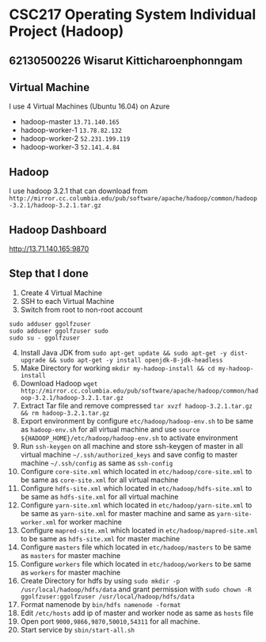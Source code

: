 # CSC217 Operating System Individual Project (Hadoop)

## 62130500226 Wisarut Kitticharoenphonngam

## Virtual Machine
I use 4 Virtual Machines (Ubuntu 16.04) on Azure
- hadoop-master	`13.71.140.165`
- hadoop-worker-1 `13.78.82.132`
- hadoop-worker-2 `52.231.199.119`
- hadoop-worker-3 `52.141.4.84`

## Hadoop
I use hadoop 3.2.1 that can download from 
`http://mirror.cc.columbia.edu/pub/software/apache/hadoop/common/hadoop-3.2.1/hadoop-3.2.1.tar.gz`


## Hadoop Dashboard

http://13.71.140.165:9870

## Step that I done

1) Create 4 Virtual Machine
2) SSH to each Virtual Machine
3) Switch from root to non-root account
```
sudo adduser ggolfzuser
sudo adduser ggolfzuser sudo
sudo su - ggolfzuser
```
4) Install Java JDK from 
`sudo apt-get update && sudo apt-get -y dist-upgrade && sudo apt-get -y install openjdk-8-jdk-headless`
5) Make Directory for working
`mkdir my-hadoop-install && cd my-hadoop-install`
6) Download Hadoop
`wget http://mirror.cc.columbia.edu/pub/software/apache/hadoop/common/hadoop-3.2.1/hadoop-3.2.1.tar.gz`
7) Extract Tar file and remove compressed
`tar xvzf hadoop-3.2.1.tar.gz && rm hadoop-3.2.1.tar.gz`
8) Export environment by configure `etc/hadoop/hadoop-env.sh` to be same as `hadoop-env.sh` for all virtual machine and use `source ${HADOOP_HOME}/etc/hadoop/hadoop-env.sh` to activate environment
9) Run `ssh-keygen` on all machine and store ssh-keygen of master in all virtual machine `~/.ssh/authorized_keys` and save config to master machine `~/.ssh/config` as same as `ssh-config`
10) Configure `core-site.xml` which located in `etc/hadoop/core-site.xml` to be same as `core-site.xml` for all virtual machine
11) Configure `hdfs-site.xml` which located in `etc/hadoop/hdfs-site.xml` to be same as `hdfs-site.xml` for all virtual machine
12) Configure `yarn-site.xml` which located in `etc/hadoop/yarn-site.xml` to be same as `yarn-site.xml` for master machine and same as `yarn-site-worker.xml` for worker machine
13) Configure `mapred-site.xml` which located in `etc/hadoop/mapred-site.xml` to be same as `hdfs-site.xml` for master machine
14) Configure `masters` file which located in `etc/hadoop/masters` to be same as `masters` for master machine
15) Configure `workers` file which located in `etc/hadoop/workers` to be same as `workers` for master machine
16) Create Directory for hdfs by using `sudo mkdir -p /usr/local/hadoop/hdfs/data` and grant permission with `sudo chown -R ggolfzuser:ggolfzuser /usr/local/hadoop/hdfs/data`
17) Format namenode by `bin/hdfs namenode -format`
18) Edit `/etc/hosts` add ip of master and worker node as same as `hosts` file 
19) Open port `9000,9866,9870,50010,54311` for all machine.
20) Start service by `sbin/start-all.sh`
